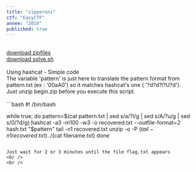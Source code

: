 ```yaml
---
title: "zipperoni"
ctf: "EasyCTF"
annee: "2018"
published: true
---
```

<br />
<a href="/writeup-scripts/2017-2018/EasyCTF/zipperoni/9a894176201a4b9a76c7ebe224239e127e3071bf2d3f2a7ecf974dcd26f96dfa_zip_files.tar">download zipfiles</a>
<br />
<a href="/writeup-scripts/2017-2018/EasyCTF/zipperoni/solve.sh">download solve.sh</a>
<br />
<br />
Using hashcat - Simple code
<br />
The variable 'pattern' is just here to translate the pattern format from pattern.txt (ex : '00aA0') so it matches hashcat's one ( '?d?d?l?U?d').
<br />
Just unzip begin.zip before you execute this script.
<br />
<br />
```bash
#! /bin/bash

while true; do
    pattern=$(cat pattern.txt | sed s/a/?l/g | sed s/A/?u/g | sed s/0/?d/g)
    hashcat -a3 -m100 -w3 -o recovered.txt --outfile-format=2 hash.txt "$pattern"
    tail -n1 recovered.txt
    unzip -o -P $(tail -n1 recovered.txt) ../$(cat filename.txt)
done
```

Just wait for 2 or 3 minutes until the file flag.txt appears
<br />
<br />

